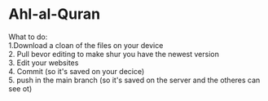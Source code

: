 # Ahl-al-Quran
What to do:<br>
1.Download a cloan of the files on your device
<br>
2. Pull bevor editing to make shur you have the newest version <br>
3. Edit your websites <br>
4. Commit (so it's saved on your decice) <br>
5. push in the main branch (so it's saved on the server and the otheres can see ot)
